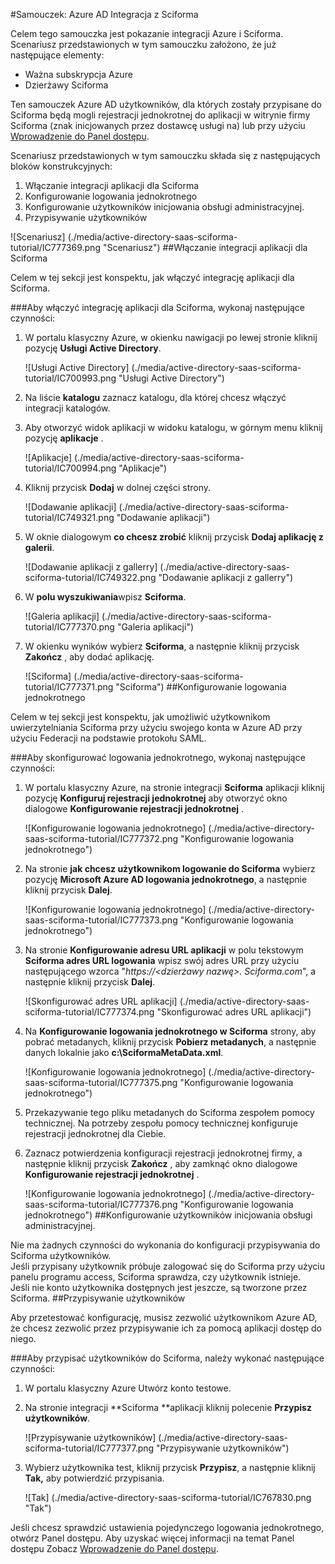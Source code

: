 <properties 
    pageTitle="Samouczek: Azure Active Directory Integracja z Sciforma | Microsoft Azure" 
    description="Dowiedz się, jak użyć Sciforma z usługi Azure Active Directory w celu włączenia rejestracji jednokrotnej, automatycznego inicjowania obsługi administracyjnej i nie tylko!" 
    services="active-directory" 
    authors="jeevansd"  
    documentationCenter="na" 
    manager="femila"/>
<tags 
    ms.service="active-directory" 
    ms.devlang="na" 
    ms.topic="article" 
    ms.tgt_pltfrm="na" 
    ms.workload="identity" 
    ms.date="09/26/2016" 
    ms.author="jeedes" />

#<a name="tutorial-azure-ad-integration-with-sciforma"></a>Samouczek: Azure AD Integracja z Sciforma
  
Celem tego samouczka jest pokazanie integracji Azure i Sciforma.  
Scenariusz przedstawionych w tym samouczku założono, że już następujące elementy:

-   Ważna subskrypcja Azure
-   Dzierżawy Sciforma
  
Ten samouczek Azure AD użytkowników, dla których zostały przypisane do Sciforma będą mogli rejestracji jednokrotnej do aplikacji w witrynie firmy Sciforma (znak inicjowanych przez dostawcę usługi na) lub przy użyciu [Wprowadzenie do Panel dostępu](active-directory-saas-access-panel-introduction.md).
  
Scenariusz przedstawionych w tym samouczku składa się z następujących bloków konstrukcyjnych:

1.  Włączanie integracji aplikacji dla Sciforma
2.  Konfigurowanie logowania jednokrotnego
3.  Konfigurowanie użytkowników inicjowania obsługi administracyjnej.
4.  Przypisywanie użytkowników

![Scenariusz] (./media/active-directory-saas-sciforma-tutorial/IC777369.png "Scenariusz")
##<a name="enabling-the-application-integration-for-sciforma"></a>Włączanie integracji aplikacji dla Sciforma
  
Celem w tej sekcji jest konspektu, jak włączyć integrację aplikacji dla Sciforma.

###<a name="to-enable-the-application-integration-for-sciforma-perform-the-following-steps"></a>Aby włączyć integrację aplikacji dla Sciforma, wykonaj następujące czynności:

1.  W portalu klasyczny Azure, w okienku nawigacji po lewej stronie kliknij pozycję **Usługi Active Directory**.

    ![Usługi Active Directory] (./media/active-directory-saas-sciforma-tutorial/IC700993.png "Usługi Active Directory")

2.  Na liście **katalogu** zaznacz katalogu, dla której chcesz włączyć integracji katalogów.

3.  Aby otworzyć widok aplikacji w widoku katalogu, w górnym menu kliknij pozycję **aplikacje** .

    ![Aplikacje] (./media/active-directory-saas-sciforma-tutorial/IC700994.png "Aplikacje")

4.  Kliknij przycisk **Dodaj** w dolnej części strony.

    ![Dodawanie aplikacji] (./media/active-directory-saas-sciforma-tutorial/IC749321.png "Dodawanie aplikacji")

5.  W oknie dialogowym **co chcesz zrobić** kliknij przycisk **Dodaj aplikację z galerii**.

    ![Dodawanie aplikacji z gallerry] (./media/active-directory-saas-sciforma-tutorial/IC749322.png "Dodawanie aplikacji z gallerry")

6.  W **polu wyszukiwania**wpisz **Sciforma**.

    ![Galeria aplikacji] (./media/active-directory-saas-sciforma-tutorial/IC777370.png "Galeria aplikacji")

7.  W okienku wyników wybierz **Sciforma**, a następnie kliknij przycisk **Zakończ** , aby dodać aplikację.

    ![Sciforma] (./media/active-directory-saas-sciforma-tutorial/IC777371.png "Sciforma")
##<a name="configuring-single-sign-on"></a>Konfigurowanie logowania jednokrotnego
  
Celem w tej sekcji jest konspektu, jak umożliwić użytkownikom uwierzytelniania Sciforma przy użyciu swojego konta w Azure AD przy użyciu Federacji na podstawie protokołu SAML.

###<a name="to-configure-single-sign-on-perform-the-following-steps"></a>Aby skonfigurować logowania jednokrotnego, wykonaj następujące czynności:

1.  W portalu klasyczny Azure, na stronie integracji **Sciforma** aplikacji kliknij pozycję **Konfiguruj rejestracji jednokrotnej** aby otworzyć okno dialogowe **Konfigurowanie rejestracji jednokrotnej** .

    ![Konfigurowanie logowania jednokrotnego] (./media/active-directory-saas-sciforma-tutorial/IC777372.png "Konfigurowanie logowania jednokrotnego")

2.  Na stronie **jak chcesz użytkownikom logowanie do Sciforma** wybierz pozycję **Microsoft Azure AD logowania jednokrotnego**, a następnie kliknij przycisk **Dalej**.

    ![Konfigurowanie logowania jednokrotnego] (./media/active-directory-saas-sciforma-tutorial/IC777373.png "Konfigurowanie logowania jednokrotnego")

3.  Na stronie **Konfigurowanie adresu URL aplikacji** w polu tekstowym **Sciforma adres URL logowania** wpisz swój adres URL przy użyciu następującego wzorca "*https://\<dzierżawy nazwę\>. Sciforma.com*", a następnie kliknij przycisk **Dalej**.

    ![Skonfigurować adres URL aplikacji] (./media/active-directory-saas-sciforma-tutorial/IC777374.png "Skonfigurować adres URL aplikacji")

4.  Na **Konfigurowanie logowania jednokrotnego w Sciforma** strony, aby pobrać metadanych, kliknij przycisk **Pobierz metadanych**, a następnie danych lokalnie jako **c:\\SciformaMetaData.xml**.

    ![Konfigurowanie logowania jednokrotnego] (./media/active-directory-saas-sciforma-tutorial/IC777375.png "Konfigurowanie logowania jednokrotnego")

5.  Przekazywanie tego pliku metadanych do Sciforma zespołem pomocy technicznej. Na potrzeby zespołu pomocy technicznej konfiguruje rejestracji jednokrotnej dla Ciebie.

6.  Zaznacz potwierdzenia konfiguracji rejestracji jednokrotnej firmy, a następnie kliknij przycisk **Zakończ** , aby zamknąć okno dialogowe **Konfigurowanie rejestracji jednokrotnej** .

    ![Konfigurowanie logowania jednokrotnego] (./media/active-directory-saas-sciforma-tutorial/IC777376.png "Konfigurowanie logowania jednokrotnego")
##<a name="configuring-user-provisioning"></a>Konfigurowanie użytkowników inicjowania obsługi administracyjnej.
  
Nie ma żadnych czynności do wykonania do konfiguracji przypisywania do Sciforma użytkowników.  
Jeśli przypisany użytkownik próbuje zalogować się do Sciforma przy użyciu panelu programu access, Sciforma sprawdza, czy użytkownik istnieje.  
Jeśli nie konto użytkownika dostępnych jest jeszcze, są tworzone przez Sciforma.
##<a name="assigning-users"></a>Przypisywanie użytkowników
  
Aby przetestować konfigurację, musisz zezwolić użytkownikom Azure AD, że chcesz zezwolić przez przypisywanie ich za pomocą aplikacji dostęp do niego.

###<a name="to-assign-users-to-sciforma-perform-the-following-steps"></a>Aby przypisać użytkowników do Sciforma, należy wykonać następujące czynności:

1.  W portalu klasyczny Azure Utwórz konto testowe.

2.  Na stronie integracji **Sciforma **aplikacji kliknij polecenie **Przypisz użytkowników**.

    ![Przypisywanie użytkowników] (./media/active-directory-saas-sciforma-tutorial/IC777377.png "Przypisywanie użytkowników")

3.  Wybierz użytkownika test, kliknij przycisk **Przypisz**, a następnie kliknij **Tak,** aby potwierdzić przypisania.

    ![Tak] (./media/active-directory-saas-sciforma-tutorial/IC767830.png "Tak")
  
Jeśli chcesz sprawdzić ustawienia pojedynczego logowania jednokrotnego, otwórz Panel dostępu. Aby uzyskać więcej informacji na temat Panel dostępu Zobacz [Wprowadzenie do Panel dostępu](active-directory-saas-access-panel-introduction.md).